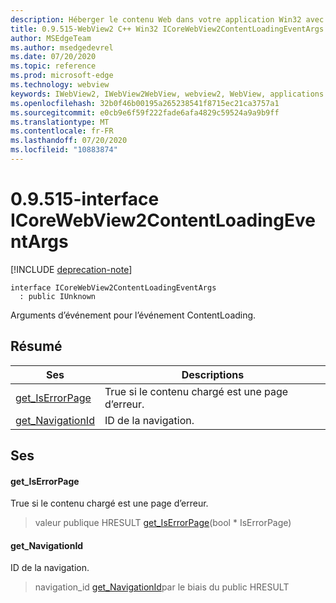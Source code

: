 ```yaml
---
description: Héberger le contenu Web dans votre application Win32 avec le contrôle Microsoft Edge WebView2
title: 0.9.515-WebView2 C++ Win32 ICoreWebView2ContentLoadingEventArgs
author: MSEdgeTeam
ms.author: msedgedevrel
ms.date: 07/20/2020
ms.topic: reference
ms.prod: microsoft-edge
ms.technology: webview
keywords: IWebView2, IWebView2WebView, webview2, WebView, applications Win32, Win32, Edge, ICoreWebView2, ICoreWebView2Controller, contrôle de navigateur, html Edge
ms.openlocfilehash: 32b0f46b00195a265238541f8715ec21ca3757a1
ms.sourcegitcommit: e0cb9e6f59f222fade6afa4829c59524a9a9b9ff
ms.translationtype: MT
ms.contentlocale: fr-FR
ms.lasthandoff: 07/20/2020
ms.locfileid: "10883874"
---
```

# 0.9.515-interface ICoreWebView2ContentLoadingEventArgs 

[!INCLUDE [deprecation-note](../../includes/deprecation-note.md)]

```
interface ICoreWebView2ContentLoadingEventArgs
  : public IUnknown
```

Arguments d’événement pour l’événement ContentLoading.

## Résumé

 Ses                        | Descriptions
--------------------------------|---------------------------------------------
[get_IsErrorPage](#get_iserrorpage) | True si le contenu chargé est une page d’erreur.
[get_NavigationId](#get_navigationid) | ID de la navigation.

## Ses

#### get_IsErrorPage 

True si le contenu chargé est une page d’erreur.

> valeur publique HRESULT [get_IsErrorPage](#get_iserrorpage)(bool * IsErrorPage)

#### get_NavigationId 

ID de la navigation.

> navigation_id [get_NavigationId](#get_navigationid)par le biais du public HRESULT

